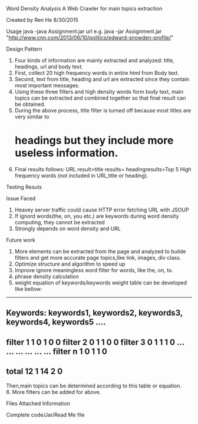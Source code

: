 Word Density Analysis 
A Web Crawler for main topics extraction 
 
Created by Ren He 8/30/2015 

Usage 
java -java Assignment.jar url
e.g. java -jar Assignment.jar "http://www.cnn.com/2013/06/10/politics/edward-snowden-profile/"

Design Pattern
1. Four kinds of information are mainly extracted and analyzed: title, headings, url and body text.
2. First, collect 20 high frequency words in entire html from Body text.
3. Second, text from title, heading and url are extracted since they contain most important messages. 
4. Using these three filters and high density words form body text, main topics can be extracted and combined together so that final result can be obtained.   
5. During the above process, title filter is turned off because most titles are very similar to <h1>headings but they include more useless information.   
6. Final results follows: URL result>title results= headingresults>Top 5 High frequency words (not included in URL,title or heading). 


Testing Resuts


Issue Faced 
1. Heavey server traffic could cause HTTP error fetching URL with JSOUP
2. If ignord words(the, on, you etc.) are keywords during word density computing, they cannot be extracted
3. Strongly depends on word density and URL

Future work 
1. More elements can be extracted from the page and analyzed to builde filters and get more accurate page topics,like link, images, div class. 
2. Optimize structure and algorithm to speed up
3. Improve ignore meaningless word filter for words, like the, on, to. 
4. phrase density calculation
5. weight equation of keywords/keywords weight table can be developed like bellow:
--------------------------------------------------------------------
Keywords: keywords1, keywords2, keywords3, keywords4, keywords5 ....
--------------------------------------------------------------------
filter 1      1          0           1          0        0
filter 2      0          1           1          0        0
filter 3      0          1           1          1        0
...          ...        ...         ...        ...       ...
filter n      1          0           1          1        0
--------------------------------------------------------------------
total         12         1           14         2        0    
--------------------------------------------------------------------
Then,main topics can be determined according to this table or equation.  
6. More filters can be added for above. 

Files Attached Information

Complete code/Jar/Read Me file